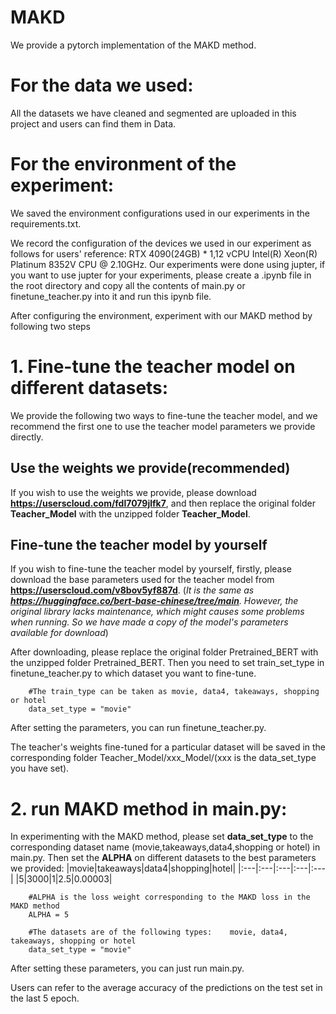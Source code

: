 # MAKD
We provide a pytorch implementation of the MAKD method.

# For the data we used:
All the datasets we have cleaned and segmented are uploaded in this project and users can find them in Data.

# For the environment of the experiment:
We saved the environment configurations used in our experiments in the requirements.txt.

We record the configuration of the devices we used in our experiment as follows for users' reference: RTX 4090(24GB) * 1,12 vCPU Intel(R) Xeon(R) Platinum 8352V CPU @ 2.10GHz. 
Our experiments were done using jupter, if you want to use jupter for your experiments, please create a .ipynb file in the root directory and copy all the contents of main.py or finetune_teacher.py into it and run this ipynb file.

After configuring the environment, experiment with our MAKD method by following two steps

# 1. Fine-tune the teacher model on different datasets:
We provide the following two ways to fine-tune the teacher model, and we recommend the first one to use the teacher model parameters we provide directly.

## Use the weights we provide(recommended)
If you wish to use the weights we provide, please download **https://userscloud.com/fdl7079jlfk7**, and then replace the original folder **Teacher_Model**  with the unzipped folder **Teacher_Model**. 

## Fine-tune the teacher model by yourself
If you wish to fine-tune the teacher model by yourself, firstly, please download the base parameters used for the teacher model from **https://userscloud.com/v8bov5yf887d**. (*It is the same as **https://huggingface.co/bert-base-chinese/tree/main**. However, the original library lacks maintenance, which might causes some problems when running. So we have made a copy of the model's parameters available for download*) 

After downloading, please replace the original folder Pretrained_BERT with the unzipped folder Pretrained_BERT. Then you need to set train_set_type in finetune_teacher.py to which dataset you want to fine-tune. 
```
    #The train_type can be taken as movie, data4, takeaways, shopping or hotel
    data_set_type = "movie"
```

After setting the parameters, you can run finetune_teacher.py. 

The teacher's weights fine-tuned for a particular dataset will be saved in the corresponding folder Teacher_Model/xxx_Model/(xxx is the data_set_type you have set).


# 2. run MAKD method in main.py:
In experimenting with the MAKD method, please set **data_set_type** to the corresponding dataset name (movie,takeaways,data4,shopping or hotel) in main.py. Then set the **ALPHA** on different datasets to the best parameters we provided: 
|movie|takeaways|data4|shopping|hotel|
|:---|:---|:---|:---|:---|
|5|3000|1|2.5|0.00003|
```
    #ALPHA is the loss weight corresponding to the MAKD loss in the MAKD method
    ALPHA = 5

    #The datasets are of the following types:    movie, data4, takeaways, shopping or hotel
    data_set_type = "movie"
```
After setting these parameters, you can just run main.py. 

Users can refer to the average accuracy of the predictions on the test set in the last 5 epoch. 

